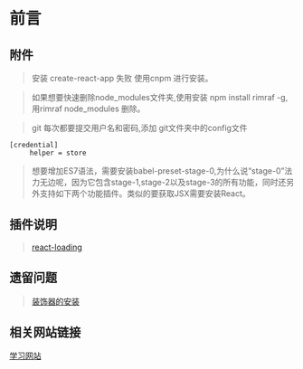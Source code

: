 前言
=========================

## 附件
> 安装 create-react-app 失败 使用cnpm 进行安装。

> 如果想要快速删除node_modules文件夹,使用安装 npm install rimraf -g,用rimraf node_modules 删除。

> git 每次都要提交用户名和密码,添加 git文件夹中的config文件
```
[credential]
     helper = store
```
> 想要增加ES7语法，需要安装babel-preset-stage-0,为什么说“stage-0”法力无边呢，因为它包含stage-1,stage-2以及stage-3的所有功能，同时还另外支持如下两个功能插件。类似的要获取JSX需要安装React。

## 插件说明
> [react-loading](https://github.com/fakiolinho/react-loading) 

> 

## 遗留问题
>   [装饰器的安装](http://cnodejs.org/topic/5732de3e2e11c7a80c33f8a2)

## 相关网站链接
[学习网站](http://618cj.com)